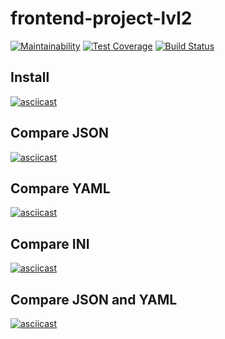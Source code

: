 # frontend-project-lvl2

[![Maintainability](https://api.codeclimate.com/v1/badges/c1d02d4a148a3774406f/maintainability)](https://codeclimate.com/github/vermucht/frontend-project-lvl2/maintainability)
[![Test Coverage](https://api.codeclimate.com/v1/badges/c1d02d4a148a3774406f/test_coverage)](https://codeclimate.com/github/vermucht/frontend-project-lvl2/test_coverage)
[![Build Status](https://travis-ci.org/vermucht/frontend-project-lvl2.svg?branch=master)](https://travis-ci.org/vermucht/frontend-project-lvl2)

## Install

[![asciicast](https://asciinema.org/a/C5dNLIydUXMTvoNB66VqJaoQy.svg)](https://asciinema.org/a/C5dNLIydUXMTvoNB66VqJaoQy)

## Compare JSON

[![asciicast](https://asciinema.org/a/GtBNL9FUWGo7A9QC4NVo1ybtf.svg)](https://asciinema.org/a/GtBNL9FUWGo7A9QC4NVo1ybtf)

## Compare YAML

[![asciicast](https://asciinema.org/a/SWFJ6zmulriXwFUdYePhzyBBc.svg)](https://asciinema.org/a/SWFJ6zmulriXwFUdYePhzyBBc)

## Compare INI

[![asciicast](https://asciinema.org/a/cs5uwZ3Jm8zSYFwIxWLcNmW5Q.svg)](https://asciinema.org/a/cs5uwZ3Jm8zSYFwIxWLcNmW5Q)

## Compare JSON and YAML

[![asciicast](https://asciinema.org/a/lJP8fC0d8BK9kIgP95wLIm41f.svg)](https://asciinema.org/a/lJP8fC0d8BK9kIgP95wLIm41f)
